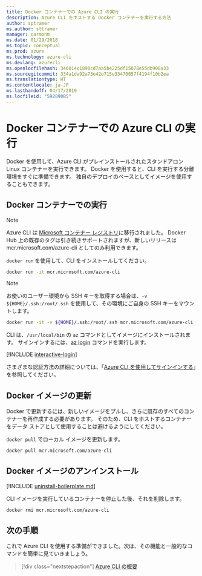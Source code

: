 ```yaml
---
title: Docker コンテナーでの Azure CLI の実行
description: Azure CLI をホストする Docker コンテナーを実行する方法
author: sptramer
ms.author: sttramer
manager: carmonm
ms.date: 01/29/2018
ms.topic: conceptual
ms.prod: azure
ms.technology: azure-cli
ms.devlang: azurecli
ms.openlocfilehash: 346014c1890cd7aa5b4225df15078e55db908a33
ms.sourcegitcommit: 334a1da92a73e42e715e33470057f4194f10b2ea
ms.translationtype: HT
ms.contentlocale: ja-JP
ms.lasthandoff: 04/17/2019
ms.locfileid: "59289085"
---
```

# <a name="run-azure-cli-in-a-docker-container"></a>Docker コンテナーでの Azure CLI の実行

Docker を使用して、Azure CLI がプレインストールされたスタンドアロン Linux コンテナーを実行できます。 Docker を使用すると、CLI を実行する分離環境をすぐに準備できます。 独自のデプロイのベースとしてイメージを使用することもできます。

## <a name="run-in-a-docker-container"></a>Docker コンテナーでの実行

> [!NOTE]
> Azure CLI は [Microsoft コンテナー レジストリ](https://azure.microsoft.com/services/container-registry)に移行されました。 Docker Hub 上の既存のタグは引き続きサポートされますが、新しいリリースは mcr.microsoft.com/azure-cli としてのみ利用できます。

`docker run` を使用して、CLI をインストールしてください。

   ```bash
   docker run -it mcr.microsoft.com/azure-cli
   ```

> [!NOTE]
> お使いのユーザー環境から SSH キーを取得する場合は、`-v ${HOME}/.ssh:/root/.ssh` を使用して、その環境にご自身の SSH キーをマウントします。
>
> ```bash
> docker run -it -v ${HOME}/.ssh:/root/.ssh mcr.microsoft.com/azure-cli
> ```

CLI は、`/usr/local/bin` の `az` コマンドとしてイメージにインストールされます。 サインインするには、[az login](/cli/azure/reference-index#az-login) コマンドを実行します。

[!INCLUDE [interactive-login](includes/interactive-login.md)]

さまざまな認証方法の詳細については、「[Azure CLI を使用してサインインする](authenticate-azure-cli.md)」を参照してください。

## <a name="update-docker-image"></a>Docker イメージの更新

Docker で更新するには、新しいイメージをプルし、さらに既存のすべてのコンテナーを再作成する必要があります。 そのため、CLI をホストするコンテナーをデータ ストアとして使用することは避けるようにしてください。

`docker pull` でローカル イメージを更新します。

```bash
docker pull mcr.microsoft.com/azure-cli
```

## <a name="uninstall-docker-image"></a>Docker イメージのアンインストール

[!INCLUDE [uninstall-boilerplate.md](includes/uninstall-boilerplate.md)]

CLI イメージを実行しているコンテナーを停止した後、それを削除します。

```bash
docker rmi mcr.microsoft.com/azure-cli
```

## <a name="next-steps"></a>次の手順

これで Azure CLI を使用する準備ができました。次は、その機能と一般的なコマンドを簡単に見ていきましょう。

> [!div class="nextstepaction"]
> [Azure CLI の概要](get-started-with-azure-cli.md)
